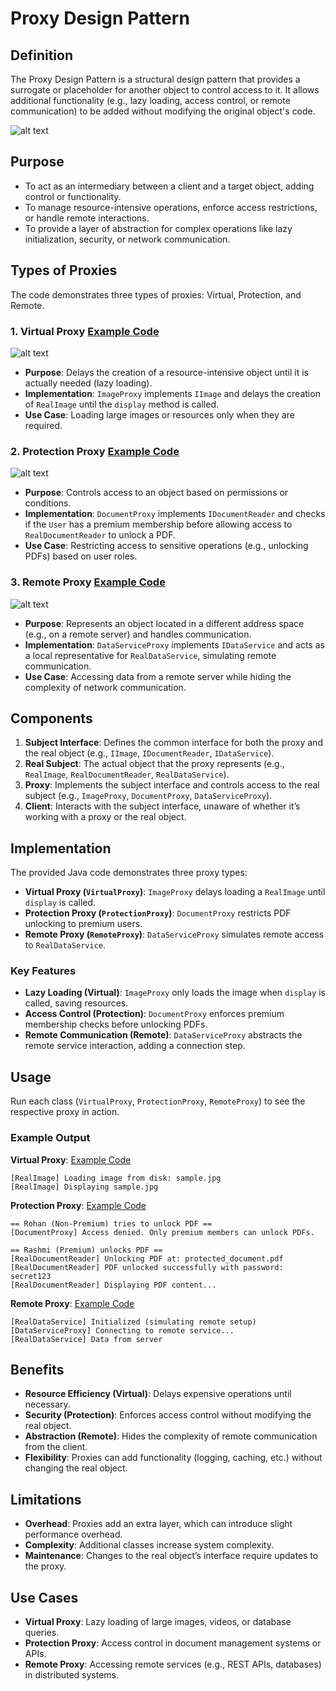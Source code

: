 
# Proxy Design Pattern

## Definition
The Proxy Design Pattern is a structural design pattern that provides a surrogate or placeholder for another object to control access to it. It allows additional functionality (e.g., lazy loading, access control, or remote communication) to be added without modifying the original object's code.

![alt text](image.png)

## Purpose
- To act as an intermediary between a client and a target object, adding control or functionality.
- To manage resource-intensive operations, enforce access restrictions, or handle remote interactions.
- To provide a layer of abstraction for complex operations like lazy initialization, security, or network communication.

## Types of Proxies
The code demonstrates three types of proxies: Virtual, Protection, and Remote.

### 1. Virtual Proxy  [Example Code](/system-design/21/VirtualProxy.java)

![alt text](image-1.png)

- **Purpose**: Delays the creation of a resource-intensive object until it is actually needed (lazy loading).
- **Implementation**: `ImageProxy` implements `IImage` and delays the creation of `RealImage` until the `display` method is called.
- **Use Case**: Loading large images or resources only when they are required.

### 2. Protection Proxy [Example Code](/system-design/21/ProtectionProxy.java)

![alt text](image-2.png)

- **Purpose**: Controls access to an object based on permissions or conditions.
- **Implementation**: `DocumentProxy` implements `IDocumentReader` and checks if the `User` has a premium membership before allowing access to `RealDocumentReader` to unlock a PDF.
- **Use Case**: Restricting access to sensitive operations (e.g., unlocking PDFs) based on user roles.

### 3. Remote Proxy [Example Code](/system-design/21/RemoteProxy.java)

![alt text](image-3.png)

- **Purpose**: Represents an object located in a different address space (e.g., on a remote server) and handles communication.
- **Implementation**: `DataServiceProxy` implements `IDataService` and acts as a local representative for `RealDataService`, simulating remote communication.
- **Use Case**: Accessing data from a remote server while hiding the complexity of network communication.

## Components
1. **Subject Interface**: Defines the common interface for both the proxy and the real object (e.g., `IImage`, `IDocumentReader`, `IDataService`).
2. **Real Subject**: The actual object that the proxy represents (e.g., `RealImage`, `RealDocumentReader`, `RealDataService`).
3. **Proxy**: Implements the subject interface and controls access to the real subject (e.g., `ImageProxy`, `DocumentProxy`, `DataServiceProxy`).
4. **Client**: Interacts with the subject interface, unaware of whether it’s working with a proxy or the real object.

## Implementation
The provided Java code demonstrates three proxy types:
- **Virtual Proxy (`VirtualProxy`)**: `ImageProxy` delays loading a `RealImage` until `display` is called.
- **Protection Proxy (`ProtectionProxy`)**: `DocumentProxy` restricts PDF unlocking to premium users.
- **Remote Proxy (`RemoteProxy`)**: `DataServiceProxy` simulates remote access to `RealDataService`.

### Key Features
- **Lazy Loading (Virtual)**: `ImageProxy` only loads the image when `display` is called, saving resources.
- **Access Control (Protection)**: `DocumentProxy` enforces premium membership checks before unlocking PDFs.
- **Remote Communication (Remote)**: `DataServiceProxy` abstracts the remote service interaction, adding a connection step.

## Usage
Run each class (`VirtualProxy`, `ProtectionProxy`, `RemoteProxy`) to see the respective proxy in action.

### Example Output
**Virtual Proxy**: [Example Code](/system-design/21/VirtualProxy.java)
```
[RealImage] Loading image from disk: sample.jpg
[RealImage] Displaying sample.jpg
```

**Protection Proxy**: [Example Code](/system-design/21/ProtectionProxy.java)
```
== Rohan (Non-Premium) tries to unlock PDF ==
[DocumentProxy] Access denied. Only premium members can unlock PDFs.

== Rashmi (Premium) unlocks PDF ==
[RealDocumentReader] Unlocking PDF at: protected_document.pdf
[RealDocumentReader] PDF unlocked successfully with password: secret123
[RealDocumentReader] Displaying PDF content...
```

**Remote Proxy**: [Example Code](/system-design/21/RemoteProxy.java)
```
[RealDataService] Initialized (simulating remote setup)
[DataServiceProxy] Connecting to remote service...
[RealDataService] Data from server
```

## Benefits
- **Resource Efficiency (Virtual)**: Delays expensive operations until necessary.
- **Security (Protection)**: Enforces access control without modifying the real object.
- **Abstraction (Remote)**: Hides the complexity of remote communication from the client.
- **Flexibility**: Proxies can add functionality (logging, caching, etc.) without changing the real object.

## Limitations
- **Overhead**: Proxies add an extra layer, which can introduce slight performance overhead.
- **Complexity**: Additional classes increase system complexity.
- **Maintenance**: Changes to the real object’s interface require updates to the proxy.

## Use Cases
- **Virtual Proxy**: Lazy loading of large images, videos, or database queries.
- **Protection Proxy**: Access control in document management systems or APIs.
- **Remote Proxy**: Accessing remote services (e.g., REST APIs, databases) in distributed systems.

